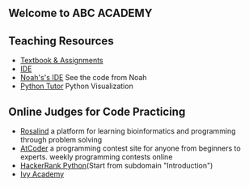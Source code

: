 ## Welcome to ABC ACADEMY

## Teaching Resources
- [Textbook & Assignments](http://runestone.academy/)
- [IDE](https://ide.cs50.io/)
- [Noah's's IDE](https://us-west-2.console.aws.amazon.com/cloud9/ide/274696662d0644b3a084cc88eab9d9c3?#) See the code from Noah
- [Python Tutor](http://pythontutor.com/visualize.html#mode=edit) Python Visualization

## Online Judges for Code Practicing
- [Rosalind](http://rosalind.info/problems/list-view/) a platform for learning bioinformatics and programming through problem solving
- [AtCoder](https://atcoder.jp/)  a programming contest site for anyone from beginners to experts.  weekly programming contests online
- [HackerRank Python](https://www.hackerrank.com/domains/python?badge_type=python)(Start from subdomain "Introduction")
- [Ivy Academy](http://oj.ivy.academy/)
